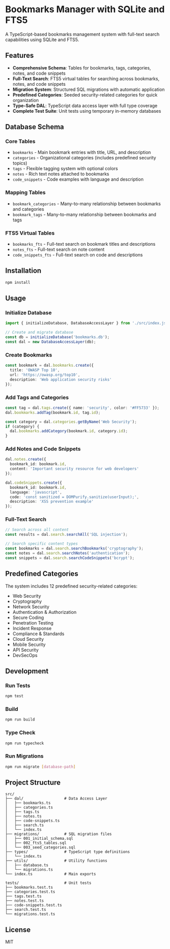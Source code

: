 # Bookmarks Manager with SQLite and FTS5

A TypeScript-based bookmarks management system with full-text search capabilities using SQLite and FTS5.

## Features

- **Comprehensive Schema**: Tables for bookmarks, tags, categories, notes, and code snippets
- **Full-Text Search**: FTS5 virtual tables for searching across bookmarks, notes, and code snippets
- **Migration System**: Structured SQL migrations with automatic application
- **Predefined Categories**: Seeded security-related categories for quick organization
- **Type-Safe DAL**: TypeScript data access layer with full type coverage
- **Complete Test Suite**: Unit tests using temporary in-memory databases

## Database Schema

### Core Tables
- `bookmarks` - Main bookmark entries with title, URL, and description
- `categories` - Organizational categories (includes predefined security topics)
- `tags` - Flexible tagging system with optional colors
- `notes` - Rich text notes attached to bookmarks
- `code_snippets` - Code examples with language and description

### Mapping Tables
- `bookmark_categories` - Many-to-many relationship between bookmarks and categories
- `bookmark_tags` - Many-to-many relationship between bookmarks and tags

### FTS5 Virtual Tables
- `bookmarks_fts` - Full-text search on bookmark titles and descriptions
- `notes_fts` - Full-text search on note content
- `code_snippets_fts` - Full-text search on code and descriptions

## Installation

```bash
npm install
```

## Usage

### Initialize Database

```typescript
import { initializeDatabase, DatabaseAccessLayer } from './src/index.js';

// Create and migrate database
const db = initializeDatabase('bookmarks.db');
const dal = new DatabaseAccessLayer(db);
```

### Create Bookmarks

```typescript
const bookmark = dal.bookmarks.create({
  title: 'OWASP Top 10',
  url: 'https://owasp.org/top10',
  description: 'Web application security risks'
});
```

### Add Tags and Categories

```typescript
const tag = dal.tags.create({ name: 'security', color: '#FF5733' });
dal.bookmarks.addTag(bookmark.id, tag.id);

const category = dal.categories.getByName('Web Security');
if (category) {
  dal.bookmarks.addCategory(bookmark.id, category.id);
}
```

### Add Notes and Code Snippets

```typescript
dal.notes.create({
  bookmark_id: bookmark.id,
  content: 'Important security resource for web developers'
});

dal.codeSnippets.create({
  bookmark_id: bookmark.id,
  language: 'javascript',
  code: 'const sanitized = DOMPurify.sanitize(userInput);',
  description: 'XSS prevention example'
});
```

### Full-Text Search

```typescript
// Search across all content
const results = dal.search.searchAll('SQL injection');

// Search specific content types
const bookmarks = dal.search.searchBookmarks('cryptography');
const notes = dal.search.searchNotes('authentication');
const snippets = dal.search.searchCodeSnippets('bcrypt');
```

## Predefined Categories

The system includes 12 predefined security-related categories:
- Web Security
- Cryptography
- Network Security
- Authentication & Authorization
- Secure Coding
- Penetration Testing
- Incident Response
- Compliance & Standards
- Cloud Security
- Mobile Security
- API Security
- DevSecOps

## Development

### Run Tests

```bash
npm test
```

### Build

```bash
npm run build
```

### Type Check

```bash
npm run typecheck
```

### Run Migrations

```bash
npm run migrate [database-path]
```

## Project Structure

```
src/
├── dal/                  # Data Access Layer
│   ├── bookmarks.ts
│   ├── categories.ts
│   ├── tags.ts
│   ├── notes.ts
│   ├── code-snippets.ts
│   ├── search.ts
│   └── index.ts
├── migrations/           # SQL migration files
│   ├── 001_initial_schema.sql
│   ├── 002_fts5_tables.sql
│   └── 003_seed_categories.sql
├── types/                # TypeScript type definitions
│   └── index.ts
├── utils/                # Utility functions
│   ├── database.ts
│   └── migrations.ts
└── index.ts              # Main exports

tests/                    # Unit tests
├── bookmarks.test.ts
├── categories.test.ts
├── tags.test.ts
├── notes.test.ts
├── code-snippets.test.ts
├── search.test.ts
└── migrations.test.ts
```

## License

MIT
